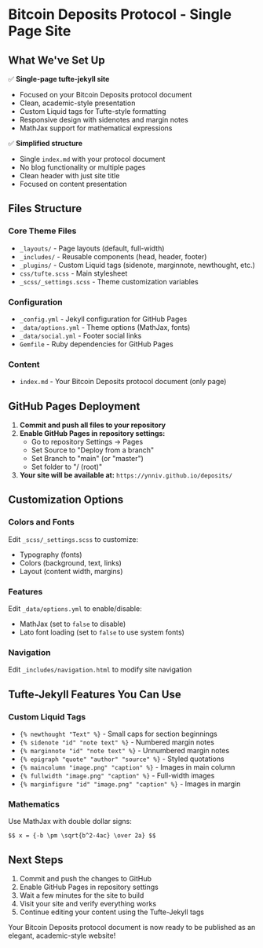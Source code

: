 # Bitcoin Deposits Protocol - Single Page Site

## What We've Set Up

✅ **Single-page tufte-jekyll site**
- Focused on your Bitcoin Deposits protocol document
- Clean, academic-style presentation
- Custom Liquid tags for Tufte-style formatting
- Responsive design with sidenotes and margin notes
- MathJax support for mathematical expressions

✅ **Simplified structure**
- Single `index.md` with your protocol document
- No blog functionality or multiple pages
- Clean header with just site title
- Focused on content presentation

## Files Structure

### Core Theme Files
- `_layouts/` - Page layouts (default, full-width)
- `_includes/` - Reusable components (head, header, footer)
- `_plugins/` - Custom Liquid tags (sidenote, marginnote, newthought, etc.)
- `css/tufte.scss` - Main stylesheet
- `_scss/_settings.scss` - Theme customization variables

### Configuration
- `_config.yml` - Jekyll configuration for GitHub Pages
- `_data/options.yml` - Theme options (MathJax, fonts)
- `_data/social.yml` - Footer social links
- `Gemfile` - Ruby dependencies for GitHub Pages

### Content
- `index.md` - Your Bitcoin Deposits protocol document (only page)

## GitHub Pages Deployment

1. **Commit and push all files to your repository**
2. **Enable GitHub Pages in repository settings:**
   - Go to repository Settings → Pages
   - Set Source to "Deploy from a branch"
   - Set Branch to "main" (or "master")
   - Set folder to "/ (root)"
3. **Your site will be available at:** `https://ynniv.github.io/deposits/`

## Customization Options

### Colors and Fonts
Edit `_scss/_settings.scss` to customize:
- Typography (fonts)
- Colors (background, text, links)
- Layout (content width, margins)

### Features
Edit `_data/options.yml` to enable/disable:
- MathJax (set to `false` to disable)
- Lato font loading (set to `false` to use system fonts)

### Navigation
Edit `_includes/navigation.html` to modify site navigation

## Tufte-Jekyll Features You Can Use

### Custom Liquid Tags
- `{% newthought "Text" %}` - Small caps for section beginnings
- `{% sidenote "id" "note text" %}` - Numbered margin notes
- `{% marginnote "id" "note text" %}` - Unnumbered margin notes
- `{% epigraph "quote" "author" "source" %}` - Styled quotations
- `{% maincolumn "image.png" "caption" %}` - Images in main column
- `{% fullwidth "image.png" "caption" %}` - Full-width images
- `{% marginfigure "id" "image.png" "caption" %}` - Images in margin

### Mathematics
Use MathJax with double dollar signs:
```
$$ x = {-b \pm \sqrt{b^2-4ac} \over 2a} $$
```

## Next Steps

1. Commit and push the changes to GitHub
2. Enable GitHub Pages in repository settings
3. Wait a few minutes for the site to build
4. Visit your site and verify everything works
5. Continue editing your content using the Tufte-Jekyll tags

Your Bitcoin Deposits protocol document is now ready to be published as an elegant, academic-style website!